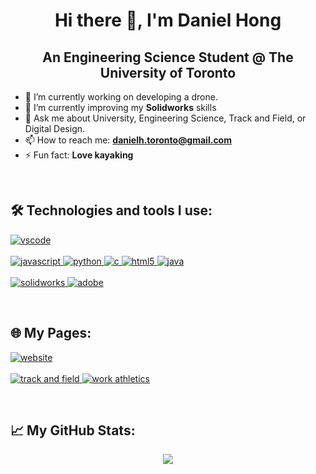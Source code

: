 <h1 align="center">Hi there 👋, I'm Daniel Hong</h1>
<h2 align="center">An Engineering Science Student @ The University of Toronto</h2>

- 🔭 I’m currently working on developing a drone.
- 🌱 I’m currently improving my **Solidworks** skills
- 💬 Ask me about University, Engineering Science, Track and Field, or Digital Design.
- 📫 How to reach me: **danielh.toronto@gmail.com**
- ⚡ Fun fact: **Love kayaking**

<br/>

## 🛠 Technologies and tools I use:

<p align="left">
  <a href="https://code.visualstudio.com/" target="_blank"> 
    <img src="https://img.shields.io/badge/-VSCode-007ACC?style=for-the-badge&logo=visual-studio-code&logoColor=white" alt="vscode"/>
  </a>
  <br/>
  <br/>
  <a href="https://www.javascript.com/" target="_blank"> 
    <img src="https://img.shields.io/badge/-JavaScript-1E90FF?style=for-the-badge&logo=javascript&logoColor=white" alt="javascript"/>
  </a>
  <a href="https://www.python.org/" target="_blank"> 
    <img src="https://img.shields.io/badge/-Python-4169E1?style=for-the-badge&logo=python&logoColor=white" alt="python"/>
  </a>
  <a href="https://www.cprogramming.com/" target="_blank"> 
    <img src="https://img.shields.io/badge/-C-0000CD?style=for-the-badge&logo=c&logoColor=white" alt="c"/>
  </a>
  <a href="https://www.w3.org/html/" target="_blank"> 
    <img src="https://img.shields.io/badge/-HTML-4682B4?style=for-the-badge&logo=html5&logoColor=white" alt="html5"/>
  </a>
  <a href="https://www.java.com/" target="_blank"> 
    <img src="https://img.shields.io/badge/-Java-0000FF?style=for-the-badge&logo=java&logoColor=white" alt="java"/>
  </a>
  <br/>
  <br/>
  <a href="https://www.solidworks.com/" target="_blank"> 
    <img src="https://img.shields.io/badge/-Solidworks-1E90FF?style=for-the-badge&logo=solidworks&logoColor=white" alt="solidworks"/>
  </a>
  <a href="https://www.adobe.com/" target="_blank"> 
    <img src="https://img.shields.io/badge/-Adobe%20Suite-4169E1?style=for-the-badge&logo=adobe&logoColor=white" alt="adobe"/>
  </a>
</p>

<br/>

## 🌐 My Pages:

<p align="left">
  <a href="https://daniel-hong.org" target="_blank">
    <img src="https://img.shields.io/badge/-Website-4682B4?style=for-the-badge&logo=google-chrome&logoColor=white" alt="website"/>
  </a>
  <br/>
  <br/>
  <a href="https://athletics.ca/athlete/daniel-hong/" target="_blank">
    <img src="https://img.shields.io/badge/-Track_and_Field-1E90FF?style=for-the-badge&logo=sportradar&logoColor=white" alt="track and field"/>
  </a>
  <a href="https://worldathletics.org/athletes/canada/daniel-hong-15096629/" target="_blank">
    <img src="https://img.shields.io/badge/-World_Athletics-4169E1?style=for-the-badge&logo=workplace&logoColor=white" alt="work athletics"/>
  </a>
</p>

<br/>

## 📈 My GitHub Stats:

<p align="center">
  <a href="https://github.com/anuraghazra/github-readme-stats">
    <img align="center" src="https://github-readme-stats.vercel.app/api?username=danielhong&show_icons=true&theme=blue-green" />
  </a>
</p>